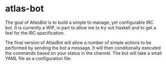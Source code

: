 # atlas-bot
The goal of AtlasBot is to build a simple to manage, yet configurable IRC bot. It is currently a WIP, in part to allow me to try out Haskell and to get a feel for the IRC specification.

The final version of AtlasBot will allow a number of simple actions to be performed by sending the bot a message. It will then conditionally executed the commands based on your status in the channel. The bot will take a small YAML file as a configuration file.
